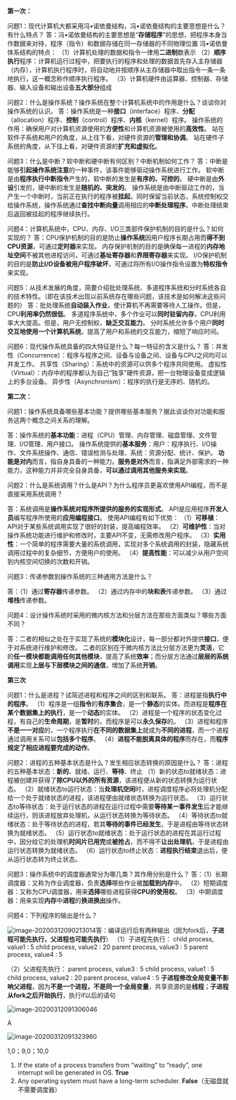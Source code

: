 **第一次：**

 问题1：现代计算机大都采用冯•诺依曼结构，冯•诺依曼结构的主要思想是什么？有什么特点？
答：冯•诺依曼结构的主要思想是“**存储程序**”的思想，把程序本身当作数据来对待，程序（指令）和数据存储在同一存储器的不同物理位置
冯•诺依曼体系结构的特点：
（1）计算机处理的数据和指令一律用**二进制**数表示
（2）**顺序执行**程序：计算机运行过程中，把要执行的程序和处理的数据首先存入主存储器（内存），计算机执行程序时，将自动地并按顺序从主存储器中取出指令一条一条地执行，这一概念称作顺序执行程序。
（3）计算机硬件由运算器、控制器、存储器、输入设备和输出设备**五大部分**组成

 问题2：什么是操作系统？操作系统在整个计算机系统中的作用是什么？谈谈你对操作系统的认识。
答：操作系统是一种**接口**（interface）程序、**分配**（allocation）程序、**控制**（control）程序、**内核**（kernel）程序。
操作系统的作用：确保用户对计算机资源使用的**方便性**和计算机资源被使用的**高效性**。
站在软件子系统和用户的角度，从上往下看，对硬件资源的**管理和协调**。
站在硬件子系统的角度，从下往上看，对硬件资源的**扩充和虚拟化**。

 问题3：什么是中断？软中断和硬中断有何区别？中断机制如何工作？
答：中断是能够**引起操作系统注意**的一种事件，该事件能够驱动操作系统进行工作。
软中断是由**程序执行中断指令**产生的，软中断的发生是**有序的、可控的**。
硬中断是由**外设**引发的，硬中断的发生是**随机的、突发的**。
操作系统是由中断驱动工作的，当产生一个中断时，当前正在执行的程序被**挂起**，同时保留当前状态，系统控制权交给操作系统，操作系统通过**查找中断向量**调用相应的**中断处理程序**。中断处理结束后返回被挂起的程序继续执行。

 问题4：计算机系统中，CPU、内存、I/O三类部件保护机制的目的是什么？如何实现的？
答：CPU保护机制的目的是防止**操作系统**因用户程序长期占用而**得不到CPU资源**，可通过**定时器**来实现。
内存保护机制的目的是确保每一进程的**内存地址空间**不被其他进程访问，可通过**基址寄存器**和**界限寄存器**来实现。
I/O保护机制的目的是**防止I/O设备被用户程序破坏**，可通过将所有I/O操作指令设置为**特权指令**来实现。

 问题5：从技术发展的角度，简要介绍批处理系统、多道程序系统和分时系统各自的技术特性。（即在该技术出现以前系统存在哪些问题，该技术是如何解决这些问题的）
答：批处理系统**自动装入作业**，使计算机不再需要等待人工操作。但是，CPU**利用率仍然很低**。
多道程序系统中，多个作业可以**同时驻留内存**，CPU利用率大大提高。但是，用户无控制权，**缺乏交互能力**。
分时系统允许多个用户**同时交互地使用一个计算机系统**，提高了用户和系统的交互能力，缩短了响应时间。

 问题6：现代操作系统具备的四大特征是什么？每一特征的含义是什么？
答：并发性（Concurrence）：程序与程序之间、设备与设备之间、设备与CPU之间均可以并发工作。
共享性（Sharing）：系统中的资源可以供多个程序共同使用。
虚拟性（Virtual）：内存中的程序都认为自己“独享”硬件资源，把一台物理设备变成逻辑上的多台设备。
异步性（Asynchronism）：程序的执行是无序的、随机的。

**第二次：**

 问题1：操作系统具备哪些基本功能？提供哪些基本服务？据此谈谈你对功能和服务这两个概念之间关系的理解。

答：操作系统的**基本功能**：进程（CPU）管理、内存管理、磁盘管理、文件管理、I/O管理、用户接口。
操作系统提供的**基本服务**：用户：程序执行、I/O操作、文件系统操作、通信、错误检测与处理、系统：资源分配、统计、保护。
**功能是对内**而言，指自身具备的一种能力。**服务是对外**而言，指满足外部需求的一种能力，这种能力并非完全自身具备，**可以通过调用其他服务来实现**。 



 问题2：什么是系统调用？什么是API？为什么程序员更喜欢使用API编程，而不是直接采用系统调用？

答：系统调用是**操作系统对程序所提供的服务的实现形式**。
API是应用程序**开发人员**编写程序所使用的**应用编程接口**。
使用API编程有如下优势：
（1）**可移植**：API对于某些系统调用实现了很好的封装，提高编程效率。
（2）**可维护性**：当对操作系统功能进行维护和修改时，主要API不变，无需修改用户程序。
（3）**实用性**：一个简单的程序需要大量的系统调用，实现对多个系统调用的封装，隐藏系统调用过程中的复杂细节，方便用户的使用。
（4）**提高性能**：可以减少从用户空间到内核空间切换的次数和开销。 



 问题3：传递参数到操作系统的三种通用方法是什么？

答：（1）通过**寄存器**传递参数。
（2）通过内存中的**块和表**传递参数。
（3）通过**堆栈**传递参数。



 问题4：设计操作系统时采用的微内核方法和分层方法在那些方面类似？哪些方面不同？

答：二者的相似之处在于实现了系统的**模块化**设计，每一部分都对外提供**接口**，便于对系统进行维护和修改。
二者的区别在于微内核方法比分层方法更为**灵活**，它的**任一模块都能调用任何其他模块**，提高了系统**效率**；而分层方法通过**层层的系统调用**实现**上层与下层模块之间的通信**，增加了系统**开销**。 



**第三次**

 问题1：什么是进程？试简述进程和程序之间的区别和联系。
答：进程是指**执行中的程序**。
（1）程序是一组**指令**的**有序集合**，是一个**静态**的实体。而进程是**程序在某个数据集上的执行**，是一个**动态**的实体。
  （2）进程是一个程序的状态变化过程，有自己的**生命周期**，是**暂时**的，而程序是可以**永久保存**的。
  （3）进程和程序**不是一一对应**的，一个程序执行**在不同的数据集上**就成为**不同的进程**，而一个进程通过调用关系可以**包括多个程序**。
  （4）**进程不能脱离具体的程序**而存在，而**程序规定了相应进程要完成的动作**。

 问题2：进程的五种基本状态是什么？发生相应状态转换的原因是什么？
答：进程的五种基本状态：**新的**、就绪、运行、**等待**、终止
（1）新的状态to就绪状态：进程被创建并获得了**除CPU以外的所有资源**，该进程便从新的状态转换为运行状态。
  （2）就绪状态to运行状态：当**处理机空闲**时，进程调度程序必将处理机分配给一个处于就绪状态的进程，该进程便由就绪状态转换为运行状态。
  （3）运行状态to等待状态：处于运行状态的进程在运行过程中需要**等待某一事件发生**后才能继续运行，则该进程放弃处理机，从运行状态转换为等待状态。
  （4）等待状态to就绪状态：处于等待状态的进程，若其**等待的事件已经发生**，于是进程由等待状态转换为就绪状态。
  （5）运行状态to就绪状态：处于运行状态的进程在其运行过程中，因分给它的处理机**时间片已用完**或**被抢占**，而不得不**让出处理机**，于是进程由运行状态转换为就绪状态。
  （6）运行状态to终止状态：**进程执行结束**退出后，便从运行状态转为终止状态。

 问题3：操作系统中的调度器通常分为哪几类？其作用分别是什么？
答：（1）长期调度器：又称为作业调度器，负责**选择**哪些作业被**加载到内存**中。
（2）短期调度器：又称为CPU调度器，用来**选择**哪些进程获得**CPU的使用权**。
（3）中期调度器：用来实现**内存**中**进程**的**换进换出**操作。

 问题4：下列程序的输出是什么？

![image-20200312090213014](C:\Users\Uxito\AppData\Roaming\Typora\typora-user-images\image-20200312090213014.png)答：编译运行后有两种输出（因为fork后，**子进程可能先执行，父进程也可能先执行**）
（1）子进程先执行：
child process, value1 : 5
child process, value2 : 20
parent process, value3 : 5
parent process, value4 : 5

（2）父进程先执行：
parent process, value3 : 5
child process, value1 : 5
child process, value2 : 20
parent process, value4 : 5
**子进程修改全局变量不影响父进程**，因为**不是一个进程，不是同一个全局变量**，共享资源的是**线程**；**子进程从fork之后开始执行**，执行if以后的语句

![image-20200312091306046](C:\Users\Uxito\AppData\Roaming\Typora\typora-user-images\image-20200312091306046.png)

A

![image-20200312091323960](C:\Users\Uxito\AppData\Roaming\Typora\typora-user-images\image-20200312091323960.png)

 1,0；9,0；10,0

1.  If the state of a process transfers from “waiting” to “ready”, one interrupt will be generated in OS.    **True**
2.  Any operating system must have a long-term scheduler.    **False**（无磁盘就不需要调度器）
